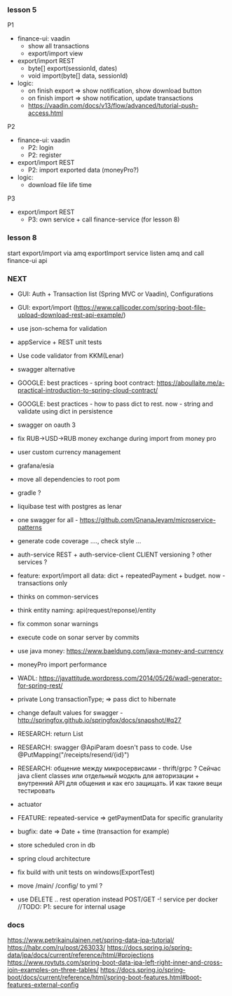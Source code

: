 ### lesson 5
P1
- finance-ui: vaadin
    - show all transactions
    - export/import view
- export/import REST
    - byte[] export(sessionId, dates)
    - void import(byte[] data, sessionId)
- logic:
    - on finish export => show notification, show download button
    - on finish import => show notification, update transactions
    - https://vaadin.com/docs/v13/flow/advanced/tutorial-push-access.html

P2
- finance-ui: vaadin
    - P2: login
    - P2: register
- export/import REST
    - P2: import exported data (moneyPro?)
- logic:
    - download file life time

P3    
- export/import REST
    - P3: own service + call finance-service (for lesson 8)

### lesson 8
start export/import via amq
exportImport service listen amq and call finance-ui api

### NEXT
- GUI: Auth + Transaction list (Spring MVC or Vaadin), Configurations
- GUI: export/import (https://www.callicoder.com/spring-boot-file-upload-download-rest-api-example/)
- use json-schema for validation
- appService + REST unit tests
- Use code validator from KKM(Lenar)
- swagger alternative
- GOOGLE: best practices - spring boot contract: https://aboullaite.me/a-practical-introduction-to-spring-cloud-contract/
- GOOGLE: best practices - how to pass dict to rest. now - string and validate using dict in persistence
- swagger on oauth 3
- fix RUB->USD->RUB money exchange during import from money pro
- user custom currency management
- grafana/esia
- move all dependencies to root pom
- gradle ?
- liquibase test with postgres as lenar
- one swagger for all - https://github.com/GnanaJeyam/microservice-patterns
- generate code coverage ...., check style ...
- auth-service REST + auth-service-client CLIENT versioning ? other services ?

- feature: export/import all data: dict + repeatedPayment + budget. now - transactions only
- thinks on common-services
- think entity naming: api(request/reponse)/entity

- fix common sonar warnings
- execute code on sonar server by commits
- use java money: https://www.baeldung.com/java-money-and-currency
- moneyPro import performance
- WADL: https://javattitude.wordpress.com/2014/05/26/wadl-generator-for-spring-rest/

- private Long transactionType; => pass dict to hibernate
- change default values for swagger - http://springfox.github.io/springfox/docs/snapshot/#q27
- RESEARCH: return List<CategoryResponse>
- RESEARCH: swagger @ApiParam doesn't pass to code. Use @PutMapping("/receipts/resend/{id}")
- RESEARCH: общение между микросервисами - thrift/grpc ? Сейчас java client classes или отдельный модкль для авторизации + внутренний API для общения и как его защищать. И как такие вещи тестировать
- actuator
- FEATURE: repeated-service => getPaymentData for specific granularity
- bugfix: date => Date + time (transaction for example)
- store scheduled cron in db
- spring cloud architecture
- fix build with unit tests on windows(ExportTest)
- move /main/ /config/ to yml ?
- use DELETE .. rest operation instead POST/GET
-! service per docker
//TODO: P1: secure for internal usage

### docs
https://www.petrikainulainen.net/spring-data-jpa-tutorial/
https://habr.com/ru/post/263033/
https://docs.spring.io/spring-data/jpa/docs/current/reference/html/#projections
https://www.roytuts.com/spring-boot-data-jpa-left-right-inner-and-cross-join-examples-on-three-tables/
https://docs.spring.io/spring-boot/docs/current/reference/html/spring-boot-features.html#boot-features-external-config